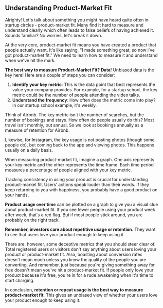 ## Understanding Product-Market Fit

Alrighty! Let's talk about something you might have heard quite often in startup circles - product-market fit. Many find it hard to measure and understand clearly which often leads to false beliefs of having achieved it. Sounds familiar? No worries, let's break it down.

At the very core, product-market fit means you have created a product that people actually want. It's like saying, "I made something great, so now I've got product-market fit." We need to learn how to measure it and understand when we've hit the mark. 

**The best way to measure Product-Market Fit? Data!** Unbiased data is the key here! Here are a couple of steps you can consider:
1. **Identify your key metric**: This is the data point that best represents the value your company provides. For example, for a startup school, the key metric could be the number of people attending the video talks.
2. **Understand the frequency**: How often does the metric come into play? In our startup school example, it's weekly.

Think of Airbnb. The key metric isn't the number of searches, but the number of bookings and stays. How often do people usually do this? Most travel isn't monthly, but annual. So we look at bookings annually as a measure of retention for Airbnb.

Likewise, for Instagram, the key usage is not posting photos (though some people do), but coming back to the app and viewing photos. This happens usually on a daily basis.

When measuring product-market fit, imagine a graph. One axis represents your key metric and the other represents the time frame. Each time period measures a percentage of people aligned with your key metric. 

Tracking consistency in using your product is crucial for understanding product-market fit. Users' actions speak louder than their words. If they keep returning to you with happiness, you probably have a good product on your hands. 

**Product usage over time** can be plotted on a graph to give you a visual clue about product-market fit. If you see fewer people using your product week after week, that's a red flag. But if most people stick around, you are probably on the right track.

**Remember, investors care about repetitive usage or retention**. They want to see that users love your product enough to keep using it. 

There are, however, some deceptive metrics that you should steer clear of. Total registered users or visitors don't say anything about users loving your product or product-market fit. Also, boasting about conversion rates doesn't mean much unless you know the quality of the people you are converting. And remember, just because you're giving something away for free doesn't mean you've hit a product-market fit. If people only love your product because it's free, you're in for a rude awakening when it's time to start charging.

In conclusion, **retention or repeat usage is the best way to measure product-market fit**. This gives an unbiased view of whether your users love your product enough to keep using it.